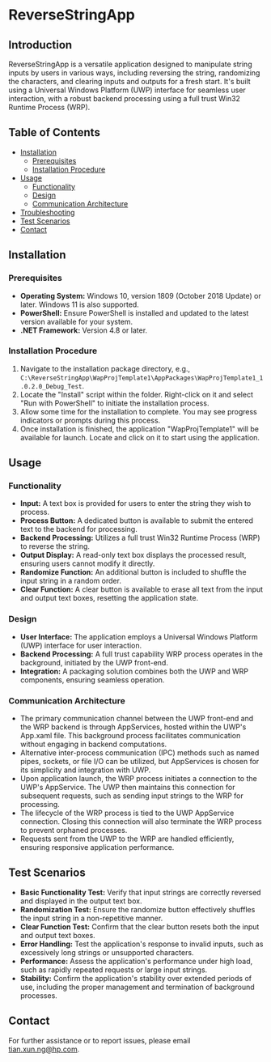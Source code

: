 # ReverseStringApp

## Introduction

ReverseStringApp is a versatile application designed to manipulate string inputs by users in various ways, including reversing the string, randomizing the characters, and clearing inputs and outputs for a fresh start. It's built using a Universal Windows Platform (UWP) interface for seamless user interaction, with a robust backend processing using a full trust Win32 Runtime Process (WRP).

## Table of Contents

- [Installation](#installation)
  - [Prerequisites](#prerequisites)
  - [Installation Procedure](#installation-procedure)
- [Usage](#usage)
  - [Functionality](#functionality)
  - [Design](#design)
  - [Communication Architecture](#communication-architecture)
- [Troubleshooting](#troubleshooting)
- [Test Scenarios](#test-scenarios)
- [Contact](#contact)

## Installation

### Prerequisites

- **Operating System:** Windows 10, version 1809 (October 2018 Update) or later. Windows 11 is also supported.
- **PowerShell:** Ensure PowerShell is installed and updated to the latest version available for your system.
- **.NET Framework:** Version 4.8 or later.

### Installation Procedure

1. Navigate to the installation package directory, e.g., `C:\ReverseStringApp\WapProjTemplate1\AppPackages\WapProjTemplate1_1.0.2.0_Debug_Test`.
2. Locate the "Install" script within the folder. Right-click on it and select "Run with PowerShell" to initiate the installation process.
3. Allow some time for the installation to complete. You may see progress indicators or prompts during this process.
4. Once installation is finished, the application "WapProjTemplate1" will be available for launch. Locate and click on it to start using the application.

## Usage

### Functionality

- **Input:** A text box is provided for users to enter the string they wish to process.
- **Process Button:** A dedicated button is available to submit the entered text to the backend for processing.
- **Backend Processing:** Utilizes a full trust Win32 Runtime Process (WRP) to reverse the string.
- **Output Display:** A read-only text box displays the processed result, ensuring users cannot modify it directly.
- **Randomize Function:** An additional button is included to shuffle the input string in a random order.
- **Clear Function:** A clear button is available to erase all text from the input and output text boxes, resetting the application state.

### Design

- **User Interface:** The application employs a Universal Windows Platform (UWP) interface for user interaction.
- **Backend Processing:** A full trust capability WRP process operates in the background, initiated by the UWP front-end.
- **Integration:** A packaging solution combines both the UWP and WRP components, ensuring seamless operation.

### Communication Architecture

- The primary communication channel between the UWP front-end and the WRP backend is through AppServices, hosted within the UWP's App.xaml file. This background process facilitates communication without engaging in backend computations.
- Alternative inter-process communication (IPC) methods such as named pipes, sockets, or file I/O can be utilized, but AppServices is chosen for its simplicity and integration with UWP.
- Upon application launch, the WRP process initiates a connection to the UWP's AppService. The UWP then maintains this connection for subsequent requests, such as sending input strings to the WRP for processing.
- The lifecycle of the WRP process is tied to the UWP AppService connection. Closing this connection will also terminate the WRP process to prevent orphaned processes.
- Requests sent from the UWP to the WRP are handled efficiently, ensuring responsive application performance.

## Test Scenarios

- **Basic Functionality Test:** Verify that input strings are correctly reversed and displayed in the output text box.
- **Randomization Test:** Ensure the randomize button effectively shuffles the input string in a non-repetitive manner.
- **Clear Function Test:** Confirm that the clear button resets both the input and output text boxes.
- **Error Handling:** Test the application's response to invalid inputs, such as excessively long strings or unsupported characters.
- **Performance:** Assess the application's performance under high load, such as rapidly repeated requests or large input strings.
- **Stability:** Confirm the application's stability over extended periods of use, including the proper management and termination of background processes.

## Contact

For further assistance or to report issues, please email tian.xun.ng@hp.com.
